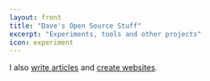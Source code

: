 ```yaml
---
layout: front
title: "Dave's Open Source Stuff"
excerpt: "Experiments, tools and other projects"
icon: experiment
---
```


I also [write articles](http://daviddarnes.github.io/articles/) and [create websites](https://darn.es/).
